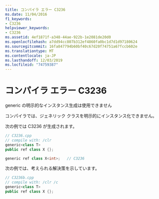 ```yaml
---
title: コンパイラ エラー C3236
ms.date: 11/04/2016
f1_keywords:
- C3236
helpviewer_keywords:
- C3236
ms.assetid: 4ef1871f-a348-44ae-922b-1e2081de20d0
ms.openlocfilehash: a7dd94cc807b312ef4860fa0bc1d7d1d97180624
ms.sourcegitcommit: 16fa847794b60bf40c67d20f74751a67fccb602e
ms.translationtype: MT
ms.contentlocale: ja-JP
ms.lasthandoff: 12/03/2019
ms.locfileid: "74759387"
---
```

# <a name="compiler-error-c3236"></a>コンパイラ エラー C3236

generic の明示的なインスタンス生成は使用できません

コンパイラでは、ジェネリック クラスを明示的にインスタンス化できません。

次の例では C3236 が生成されます。

```cpp
// C3236.cpp
// compile with: /clr
generic<class T>
public ref class X {};

generic ref class X<int>;   // C3236
```

次の例では、考えられる解決策を示しています。

```cpp
// C3236b.cpp
// compile with: /clr /c
generic<class T>
public ref class X {};
```
